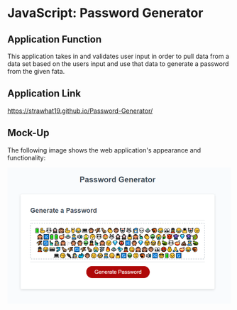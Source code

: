 # JavaScript: Password Generator

## Application Function
This application takes in and validates user input in order to pull data from a data set based on the users input and use that data to generate a password from the given fata.

## Application Link
https://strawhat19.github.io/Password-Generator/

## Mock-Up

The following image shows the web application's appearance and functionality:

![The Password Generator application displays a red button to "Generate Password".](./assets/images/screenshot.png)
